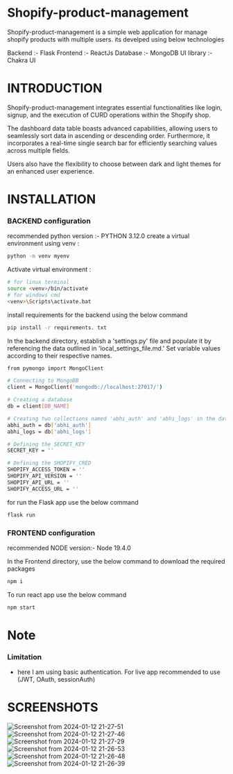 # Shopify-product-management

Shopify-product-management is a simple web application for manage shopify products with multiple users.
its develped using below technologies 

Backend :- Flask
Frontend :- ReactJs
Database :- MongoDB
UI library :- Chakra UI

# INTRODUCTION

Shopify-product-management integrates essential functionalities like login, signup, and the execution of CURD operations within the Shopify shop.

The dashboard data table boasts advanced capabilities, allowing users to seamlessly sort data in ascending or descending order. Furthermore, it incorporates a real-time single search bar for efficiently searching values across multiple fields.

Users also have the flexibility to choose between dark and light themes for an enhanced user experience.

# INSTALLATION
### BACKEND configuration

recommended python version :- PYTHON 3.12.0 
create a virtual environment using venv :

```bash
python -m venv myenv 
```

Activate virtual environment :

```bash
# for linux terminal
source <venv>/bin/activate
# for windows cmd
<venv>\Scripts\activate.bat
```

install requirements for the backend using the below command
```bash
pip install -r requirements. txt
```

In the backend directory, establish a 'settings.py' file and populate it by referencing the data outlined in 'local_settings_file.md.' Set variable values according to their respective names.

```bash
from pymongo import MongoClient

# Connecting to MongoDB
client = MongoClient('mongodb://localhost:27017/')

# Creating a database 
db = client[DB_NAME]

# Creating two collections named 'abhi_auth' and 'abhi_logs' in the database
abhi_auth = db['abhi_auth']
abhi_logs = db['abhi_logs']

# Defining the SECRET_KEY
SECRET_KEY = ''

# Defining the SHOPIFY_CRED
SHOPIFY_ACCESS_TOKEN = ''
SHOPIFY_API_VERSION = ''
SHOPIFY_API_URL = ''
SHOPIFY_ACCESS_URL = ''

```
for run the Flask app use the below command 
```bash
flask run
```

### FRONTEND configuration

recommended NODE version:- Node 19.4.0

In the Frontend directory, use the below command to download the required packages
```bash
npm i
```

To run react app use the below command
```bash
npm start
```

# Note
### Limitation 
- here I am using basic authentication. For live app recommended to use (JWT, OAuth, sessionAuth)


# SCREENSHOTS
![Screenshot from 2024-01-12 21-27-51](https://github.com/Abhishek0779/Shopify-product-management/assets/79359745/7e29be9a-0bbc-4798-8dec-58bbee75620c)
![Screenshot from 2024-01-12 21-27-46](https://github.com/Abhishek0779/Shopify-product-management/assets/79359745/8a6ca0cb-a9fa-4073-b3f4-557b78d6d412)
![Screenshot from 2024-01-12 21-27-29](https://github.com/Abhishek0779/Shopify-product-management/assets/79359745/bf208a2a-c8b8-4dd1-8002-49ca61046353)
![Screenshot from 2024-01-12 21-26-53](https://github.com/Abhishek0779/Shopify-product-management/assets/79359745/d6c36964-6523-4113-9f4b-ee4ff8521d35)
![Screenshot from 2024-01-12 21-26-48](https://github.com/Abhishek0779/Shopify-product-management/assets/79359745/badc642c-6e8f-495c-8ed0-fd16e906a94f)
![Screenshot from 2024-01-12 21-26-39](https://github.com/Abhishek0779/Shopify-product-management/assets/79359745/2861d454-c74c-4948-8d8a-f809da030423)

